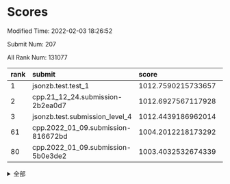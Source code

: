 # Scores

Modified Time: 2022-02-03 18:26:52

Submit Num: 207

All Rank Num: 131077

| rank |               submit               |       score        |       sigma        | pk_num |
| :--- | :--------------------------------- | :----------------- | :----------------- | :----- |
| 1    | jsonzb.test.test_1                 | 1012.7590215733657 | 0.8123561049112462 | 2530   |
| 2    | cpp.21_12_24.submission-2b2ea0d7   | 1012.6927567117928 | 0.8293085067779317 | 2535   |
| 3    | jsonzb.test.submission_level_4     | 1012.4439186962014 | 0.8113342633513241 | 2533   |
| 61   | cpp.2022_01_09.submission-816672bd | 1004.2012218173292 | 0.7146027044280884 | 2528   |
| 80   | cpp.2022_01_09.submission-5b0e3de2 | 1003.4032532674339 | 0.7072276831287013 | 2533   |


<details>
<summary>全部</summary>

| rank |                 submit                 |       score        |       sigma        | pk_num |
| :--- | :------------------------------------- | :----------------- | :----------------- | :----- |
| 1    | jsonzb.test.test_1                     | 1012.7590215733657 | 0.8123561049112462 | 2530   |
| 2    | cpp.21_12_24.submission-2b2ea0d7       | 1012.6927567117928 | 0.8293085067779317 | 2535   |
| 3    | jsonzb.test.submission_level_4         | 1012.4439186962014 | 0.8113342633513241 | 2533   |
| 4    | gobigger.level_3.submission_level_3_18 | 1011.9991145288316 | 0.7867095978912525 | 2537   |
| 5    | gobigger.level_3.submission_level_3_3  | 1011.523636686257  | 0.7969963153330449 | 2535   |
| 6    | gobigger.level_3.submission_level_3_14 | 1011.3893538475131 | 0.7796993065220496 | 2536   |
| 7    | gobigger.level_3.submission_level_3_19 | 1011.2027511092928 | 0.7649206776840641 | 2531   |
| 8    | gobigger.level_3.submission_level_3_13 | 1011.0678969128832 | 0.7730741405822829 | 2532   |
| 9    | gobigger.level_3.submission_level_3_4  | 1011.0510788507197 | 0.7645929645913377 | 2535   |
| 10   | gobigger.level_3.submission_level_3_21 | 1011.0117636086032 | 0.7764074521094478 | 2535   |
| 11   | gobigger.level_3.submission_level_3_25 | 1010.9872960987427 | 0.7897040286592413 | 2534   |
| 12   | gobigger.level_3.submission_level_3_38 | 1010.9006942623294 | 0.748736487140413  | 2532   |
| 13   | gobigger.level_3.submission_level_3_20 | 1010.806901413018  | 0.7602200422076995 | 2533   |
| 14   | gobigger.level_3.submission_level_3_35 | 1010.7227571972783 | 0.788311418647726  | 2537   |
| 15   | gobigger.level_3.submission_level_3_16 | 1010.7222230531268 | 0.7712576785088378 | 2535   |
| 16   | gobigger.level_3.submission_level_3_26 | 1010.6984968068415 | 0.773529959639586  | 2532   |
| 17   | gobigger.level_3.submission_level_3_32 | 1010.6926628618133 | 0.7786752302129691 | 2534   |
| 18   | gobigger.level_3.submission_level_3_34 | 1010.5752029151045 | 0.7830845463047593 | 2533   |
| 19   | gobigger.level_3.submission_level_3_33 | 1010.5663243554524 | 0.7774029594062215 | 2535   |
| 20   | gobigger.level_3.submission_level_3_31 | 1010.4759707164021 | 0.7780140011585426 | 2534   |
| 21   | gobigger.level_3.submission_level_3_30 | 1010.43543209456   | 0.7643202018937454 | 2529   |
| 22   | gobigger.level_3.submission_level_3_40 | 1010.412218580544  | 0.7784818470332527 | 2534   |
| 23   | gobigger.level_3.submission_level_3_49 | 1010.384216365649  | 0.7770376520778487 | 2530   |
| 24   | gobigger.level_3.submission_level_3_47 | 1010.3401585294947 | 0.764703031247742  | 2531   |
| 25   | gobigger.level_3.submission_level_3_28 | 1010.2089523341546 | 0.7679168907374042 | 2535   |
| 26   | gobigger.level_3.submission_level_3_46 | 1010.1779707118833 | 0.7571223830021359 | 2537   |
| 27   | gobigger.level_3.submission_level_3_9  | 1010.1384826439986 | 0.7593339219543666 | 2533   |
| 28   | gobigger.level_3.submission_level_3_48 | 1010.1173637267784 | 0.7550487906593983 | 2532   |
| 29   | gobigger.level_3.submission_level_3_10 | 1010.0968621966344 | 0.7656118994523485 | 2534   |
| 30   | gobigger.level_3.submission_level_3_6  | 1010.0415544141148 | 0.7372070208723257 | 2535   |
| 31   | gobigger.level_3.submission_level_3_15 | 1010.0366572266427 | 0.761445283932007  | 2530   |
| 32   | gobigger.level_3.submission_level_3_29 | 1009.9689324710025 | 0.7614074326509899 | 2527   |
| 33   | gobigger.level_3.submission_level_3_44 | 1009.9642751786906 | 0.7534605365524073 | 2535   |
| 34   | gobigger.level_3.submission_level_3_5  | 1009.8883370313907 | 0.7807425769184675 | 2538   |
| 35   | gobigger.level_3.submission_level_3_22 | 1009.8679165136787 | 0.7656775664725073 | 2536   |
| 36   | gobigger.level_3.submission_level_3_27 | 1009.8271737589613 | 0.7612508248013582 | 2528   |
| 37   | gobigger.level_3.submission_level_3_23 | 1009.8135277939149 | 0.7505884933266378 | 2533   |
| 38   | gobigger.level_3.submission_level_3_0  | 1009.7117922307455 | 0.75839889803396   | 2531   |
| 39   | gobigger.level_3.submission_level_3_41 | 1009.6605835931291 | 0.7476699052986863 | 2528   |
| 40   | gobigger.level_3.submission_level_3_43 | 1009.6498412189103 | 0.7579068898444045 | 2530   |
| 41   | gobigger.level_3.submission_level_3_12 | 1009.6316408746758 | 0.7600825018291246 | 2535   |
| 42   | gobigger.level_3.submission_level_3_17 | 1009.5778750758441 | 0.7561784135407945 | 2534   |
| 43   | gobigger.level_3.submission_level_3_36 | 1009.462336823551  | 0.7461446978557099 | 2529   |
| 44   | gobigger.level_3.submission_level_3_7  | 1009.1534737488051 | 0.7588811647199072 | 2535   |
| 45   | gobigger.level_3.submission_level_3_24 | 1009.0345434717851 | 0.7700096602842558 | 2531   |
| 46   | gobigger.level_3.submission_level_3_37 | 1008.9994046754132 | 0.7618204365441146 | 2531   |
| 47   | gobigger.level_3.submission_level_3_11 | 1008.8797598786626 | 0.7628922210310961 | 2531   |
| 48   | gobigger.level_3.submission_level_3_1  | 1008.7991883465965 | 0.7371371455221029 | 2533   |
| 49   | gobigger.level_3.submission_level_3_45 | 1008.7532759059213 | 0.7339572586295472 | 2534   |
| 50   | gobigger.level_3.submission_level_3_2  | 1008.7065724059185 | 0.7570166646650298 | 2531   |
| 51   | gobigger.level_3.submission_level_3_39 | 1008.6616585345374 | 0.7503918199313843 | 2534   |
| 52   | gobigger.level_3.submission_level_3_42 | 1008.6420607621955 | 0.7480947241218565 | 2532   |
| 53   | gobigger.level_3.submission_level_3_8  | 1008.057192466526  | 0.742611424420135  | 2531   |
| 54   | gobigger.level_1.submission_level_1_32 | 1005.3773363570238 | 0.7326580293976166 | 2532   |
| 55   | gobigger.level_1.submission_level_1_5  | 1004.8329482016181 | 0.7316393270309595 | 2535   |
| 56   | gobigger.level_1.submission_level_1_18 | 1004.7997050312249 | 0.725115745738619  | 2531   |
| 57   | gobigger.level_1.submission_level_1_10 | 1004.7756081481955 | 0.7209942586490276 | 2538   |
| 58   | gobigger.level_1.submission_level_1_21 | 1004.6343662772136 | 0.7319291546872168 | 2524   |
| 59   | gobigger.level_1.submission_level_1_31 | 1004.4003256145741 | 0.7262496633257548 | 2534   |
| 60   | gobigger.level_1.submission_level_1_15 | 1004.3338709576335 | 0.7358738587369466 | 2533   |
| 61   | cpp.2022_01_09.submission-816672bd     | 1004.2012218173292 | 0.7146027044280884 | 2528   |
| 62   | gobigger.level_1.submission_level_1_30 | 1004.1783282147709 | 0.7270051183232711 | 2532   |
| 63   | gobigger.level_1.submission_level_1_23 | 1004.1549844882163 | 0.7342135560114588 | 2534   |
| 64   | gobigger.level_1.submission_level_1_6  | 1004.1443578744075 | 0.737463365774706  | 2530   |
| 65   | gobigger.level_1.submission_level_1_49 | 1003.8372481616353 | 0.7264228491881589 | 2534   |
| 66   | gobigger.level_1.submission_level_1_24 | 1003.7697727926369 | 0.7109999607743673 | 2532   |
| 67   | gobigger.level_1.submission_level_1_40 | 1003.7689358842503 | 0.7194292956578534 | 2528   |
| 68   | gobigger.level_1.submission_level_1_37 | 1003.7120782731183 | 0.7148282522945422 | 2532   |
| 69   | gobigger.level_1.submission_level_1_20 | 1003.7106061570021 | 0.7410656006580195 | 2536   |
| 70   | gobigger.level_1.submission_level_1_4  | 1003.6698695103768 | 0.7141812819435619 | 2531   |
| 71   | gobigger.level_1.submission_level_1_28 | 1003.6546858832979 | 0.7177700765858592 | 2532   |
| 72   | gobigger.level_1.submission_level_1_33 | 1003.6511424639245 | 0.708574829524257  | 2530   |
| 73   | gobigger.level_1.submission_level_1_16 | 1003.6271070366901 | 0.7107974321937047 | 2529   |
| 74   | gobigger.level_1.submission_level_1_8  | 1003.6118339723205 | 0.7182490682318065 | 2538   |
| 75   | gobigger.level_1.submission_level_1_42 | 1003.5790907434248 | 0.7282961027759007 | 2534   |
| 76   | gobigger.level_1.submission_level_1_11 | 1003.5774323555228 | 0.7120189328291373 | 2532   |
| 77   | gobigger.level_1.submission_level_1_26 | 1003.5617126051428 | 0.707115753859922  | 2531   |
| 78   | gobigger.level_1.submission_level_1_48 | 1003.4756431241829 | 0.721835268544403  | 2534   |
| 79   | gobigger.level_1.submission_level_1_41 | 1003.4296445311052 | 0.7129775413023332 | 2529   |
| 80   | cpp.2022_01_09.submission-5b0e3de2     | 1003.4032532674339 | 0.7072276831287013 | 2533   |
| 81   | gobigger.level_1.submission_level_1_29 | 1003.2872725247917 | 0.7114418839673672 | 2529   |
| 82   | gobigger.level_1.submission_level_1_17 | 1003.2857682327297 | 0.7229682244684303 | 2527   |
| 83   | gobigger.level_1.submission_level_1_43 | 1003.2650130439174 | 0.7128539291809524 | 2537   |
| 84   | gobigger.level_1.submission_level_1_13 | 1003.1004885045386 | 0.713948900691917  | 2530   |
| 85   | gobigger.level_1.submission_level_1_9  | 1003.0753892133993 | 0.7087170081863613 | 2536   |
| 86   | gobigger.level_1.submission_level_1_7  | 1003.0603637996661 | 0.716839869216082  | 2531   |
| 87   | gobigger.level_1.submission_level_1_12 | 1002.990585994974  | 0.7101403887922811 | 2530   |
| 88   | gobigger.level_1.submission_level_1_0  | 1002.9787386913067 | 0.7108856689215629 | 2525   |
| 89   | gobigger.level_1.submission_level_1_36 | 1002.9738921514423 | 0.7147057286511705 | 2535   |
| 90   | gobigger.level_1.submission_level_1_38 | 1002.9483889913324 | 0.7220134624929606 | 2537   |
| 91   | gobigger.level_1.submission_level_1_47 | 1002.9293918224882 | 0.723859358884352  | 2532   |
| 92   | gobigger.level_1.submission_level_1_35 | 1002.9054208275126 | 0.7174210328785261 | 2534   |
| 93   | gobigger.level_1.submission_level_1_14 | 1002.8621168858986 | 0.7120795358328341 | 2532   |
| 94   | gobigger.level_1.submission_level_1_34 | 1002.8466530349506 | 0.7255264581866437 | 2536   |
| 95   | gobigger.level_1.submission_level_1_44 | 1002.7918288822731 | 0.718158202645441  | 2536   |
| 96   | gobigger.level_1.submission_level_1_27 | 1002.7539319470923 | 0.7161376823956013 | 2529   |
| 97   | gobigger.level_1.submission_level_1_1  | 1002.709456322392  | 0.7161306848469258 | 2535   |
| 98   | gobigger.level_1.submission_level_1_45 | 1002.6981920237565 | 0.7152656481763172 | 2531   |
| 99   | gobigger.level_1.submission_level_1_25 | 1002.6972053812748 | 0.6964034685279546 | 2537   |
| 100  | gobigger.level_1.submission_level_1_22 | 1002.4912209683405 | 0.733723591450458  | 2531   |
| 101  | gobigger.level_1.submission_level_1_2  | 1002.4742071206363 | 0.7073007350342476 | 2533   |
| 102  | gobigger.level_1.submission_level_1_39 | 1002.4447969199234 | 0.7134138334443678 | 2529   |
| 103  | gobigger.level_1.submission_level_1_46 | 1002.4115825215566 | 0.7205610768292738 | 2534   |
| 104  | gobigger.level_1.submission_level_1_19 | 1002.3290279193791 | 0.7152391248064144 | 2528   |
| 105  | gobigger.level_1.submission_level_1_3  | 1001.7863001199428 | 0.7178967342794599 | 2529   |
| 106  | gobigger.random.submission_random_7    | 996.8582684033039  | 0.7098177870417215 | 2530   |
| 107  | gobigger.random.submission_random_12   | 996.8169610252712  | 0.7008241575934384 | 2533   |
| 108  | gobigger.random.submission_random_18   | 996.8041082161424  | 0.7091000258880462 | 2527   |
| 109  | gobigger.random.submission_random_1    | 996.7012538663005  | 0.7160570662013725 | 2535   |
| 110  | gobigger.random.submission_random_14   | 996.6821533551639  | 0.7074615901810862 | 2530   |
| 111  | gobigger.random.submission_random_2    | 996.4767353262689  | 0.7079369549200487 | 2531   |
| 112  | gobigger.random.submission_random_5    | 996.3705705696923  | 0.7077247651411037 | 2533   |
| 113  | gobigger.random.submission_random_25   | 996.3634655585529  | 0.7061292255767767 | 2534   |
| 114  | gobigger.random.submission_random_30   | 996.2932503601519  | 0.7031339424753307 | 2530   |
| 115  | gobigger.random.submission_random_6    | 996.2295736240171  | 0.7211479398299427 | 2533   |
| 116  | gobigger.random.submission_random_27   | 996.2262717556453  | 0.7083117946328085 | 2532   |
| 117  | gobigger.random.submission_random_24   | 996.1795049314003  | 0.7242939670706371 | 2533   |
| 118  | gobigger.random.submission_random_37   | 996.1725747322156  | 0.7220177894991688 | 2533   |
| 119  | gobigger.random.submission_random_22   | 995.9814756889929  | 0.7043055836459541 | 2529   |
| 120  | gobigger.random.submission_random_35   | 995.9813506925567  | 0.7064720977522736 | 2540   |
| 121  | gobigger.random.submission_random_36   | 995.9186559431807  | 0.709197551570487  | 2532   |
| 122  | gobigger.random.submission_random_28   | 995.8915559034718  | 0.7243446945009531 | 2534   |
| 123  | gobigger.random.submission_random_41   | 995.7990946159524  | 0.7332861649395669 | 2532   |
| 124  | gobigger.random.submission_random_48   | 995.7935478438485  | 0.7110631032262225 | 2530   |
| 125  | gobigger.random.submission_random_39   | 995.775961315605   | 0.7264724621195391 | 2531   |
| 126  | gobigger.random.submission_random_8    | 995.7606666445876  | 0.7064680605017505 | 2530   |
| 127  | gobigger.random.submission_random_31   | 995.7017898233402  | 0.7097219807988927 | 2534   |
| 128  | gobigger.random.submission_random_19   | 995.7006604801829  | 0.6929492038724935 | 2531   |
| 129  | gobigger.random.submission_random_46   | 995.699428615812   | 0.7320013671568708 | 2533   |
| 130  | gobigger.random.submission_random_9    | 995.6503364045973  | 0.7058791316713261 | 2530   |
| 131  | gobigger.random.submission_random_40   | 995.6456556419524  | 0.6990477667573978 | 2530   |
| 132  | gobigger.random.submission_random_13   | 995.6414789562193  | 0.7084851262268093 | 2533   |
| 133  | gobigger.random.submission_random_3    | 995.6400739891349  | 0.7117109373476614 | 2534   |
| 134  | gobigger.random.submission_random_33   | 995.6395879102514  | 0.714872152857868  | 2533   |
| 135  | gobigger.random.submission_random_20   | 995.6251669380173  | 0.7017156121534063 | 2535   |
| 136  | gobigger.random.submission_random_26   | 995.5511237194145  | 0.7053977730422413 | 2532   |
| 137  | gobigger.random.submission_random_47   | 995.5373326587624  | 0.7164275361454806 | 2531   |
| 138  | gobigger.random.submission_random_38   | 995.5116400233251  | 0.7050079079388316 | 2533   |
| 139  | gobigger.random.submission_random_10   | 995.470315930195   | 0.7097332865135897 | 2533   |
| 140  | gobigger.random.submission_random_0    | 995.4545127975092  | 0.7187707272444127 | 2532   |
| 141  | gobigger.random.submission_random_29   | 995.4039084328227  | 0.7119358892268192 | 2533   |
| 142  | gobigger.random.submission_random_32   | 995.398793559303   | 0.7229075187261125 | 2531   |
| 143  | gobigger.random.submission_random_16   | 995.3504692677184  | 0.7096912225755362 | 2537   |
| 144  | gobigger.random.submission_random_34   | 995.3489970863803  | 0.7095668459622237 | 2537   |
| 145  | gobigger.random.submission_random_44   | 995.3110522380205  | 0.7002524513338776 | 2540   |
| 146  | gobigger.random.submission_random_45   | 995.2421159826857  | 0.7124167448324041 | 2530   |
| 147  | gobigger.random.submission_random_4    | 995.2139999996722  | 0.7179809900886567 | 2537   |
| 148  | gobigger.random.submission_random_43   | 995.0798389419434  | 0.7096472605726853 | 2535   |
| 149  | gobigger.random.submission_random_49   | 994.888894792666   | 0.7113698013899019 | 2534   |
| 150  | gobigger.random.submission_random_42   | 994.8216919856371  | 0.7286932506579215 | 2538   |
| 151  | gobigger.random.submission_random_23   | 994.7536964379678  | 0.7225381301369008 | 2533   |
| 152  | gobigger.random.submission_random_15   | 994.7263422854486  | 0.7289987452440224 | 2530   |
| 153  | gobigger.random.submission_random_11   | 994.7046080842257  | 0.7231803287650926 | 2533   |
| 154  | gobigger.random.submission_random_17   | 994.546703324059   | 0.7059445993698151 | 2533   |
| 155  | gobigger.random.submission_random_21   | 994.2045562463925  | 0.7153243313373722 | 2529   |
| 156  | gobigger.level_2.submission_level_2_17 | 993.6618208232736  | 0.7404782182203433 | 2533   |
| 157  | gobigger.level_2.submission_level_2_9  | 993.4842881174836  | 0.7381234259036225 | 2532   |
| 158  | gobigger.level_2.submission_level_2_30 | 993.2525670922597  | 0.7232537594531429 | 2534   |
| 159  | gobigger.level_2.submission_level_2_0  | 993.2198349767648  | 0.7410268814854616 | 2532   |
| 160  | gobigger.level_2.submission_level_2_13 | 993.1378735292608  | 0.730570875883401  | 2537   |
| 161  | gobigger.level_2.submission_level_2_1  | 992.9188565702107  | 0.7289076850213122 | 2537   |
| 162  | gobigger.level_2.submission_level_2_20 | 992.8382428018816  | 0.7276133803833049 | 2533   |
| 163  | gobigger.level_2.submission_level_2_46 | 992.8026782259174  | 0.7354949135773874 | 2540   |
| 164  | gobigger.level_2.submission_level_2_7  | 992.7551913043795  | 0.7471725233744846 | 2536   |
| 165  | gobigger.level_2.submission_level_2_11 | 992.7079321941186  | 0.7241968610101772 | 2533   |
| 166  | gobigger.level_2.submission_level_2_34 | 992.6277802532986  | 0.7331956786086605 | 2538   |
| 167  | gobigger.level_2.submission_level_2_47 | 992.6114972357652  | 0.7552267720402429 | 2539   |
| 168  | gobigger.level_2.submission_level_2_27 | 992.5367288817278  | 0.7304744547472989 | 2535   |
| 169  | gobigger.level_2.submission_level_2_3  | 992.5163645470723  | 0.743726079700484  | 2526   |
| 170  | gobigger.level_2.submission_level_2_2  | 992.5020232372646  | 0.7584936772804635 | 2535   |
| 171  | gobigger.level_2.submission_level_2_14 | 992.4985128398705  | 0.7418014632380667 | 2538   |
| 172  | gobigger.level_2.submission_level_2_16 | 992.436695106715   | 0.7373843586991002 | 2535   |
| 173  | gobigger.level_2.submission_level_2_24 | 992.4172887544071  | 0.7457304720219775 | 2533   |
| 174  | gobigger.level_2.submission_level_2_15 | 992.4165299127101  | 0.7571877587570185 | 2531   |
| 175  | gobigger.level_2.submission_level_2_31 | 992.4069014724888  | 0.7394322236147237 | 2533   |
| 176  | gobigger.level_2.submission_level_2_41 | 992.4014995713685  | 0.7392840653365318 | 2537   |
| 177  | gobigger.level_2.submission_level_2_33 | 992.3868324198202  | 0.7433323289183883 | 2532   |
| 178  | gobigger.level_2.submission_level_2_43 | 992.3802411655496  | 0.7344899234963584 | 2535   |
| 179  | gobigger.level_2.submission_level_2_19 | 992.3388495891761  | 0.7458353843221037 | 2529   |
| 180  | gobigger.level_2.submission_level_2_39 | 992.2852423312941  | 0.7444076630879864 | 2531   |
| 181  | gobigger.level_2.submission_level_2_40 | 992.2817343057363  | 0.7385565867079208 | 2536   |
| 182  | gobigger.level_2.submission_level_2_22 | 992.2742060105144  | 0.7656177139475667 | 2532   |
| 183  | gobigger.level_2.submission_level_2_5  | 992.1574541829099  | 0.7319283628052005 | 2534   |
| 184  | gobigger.level_2.submission_level_2_28 | 992.1169691245844  | 0.7341135576839537 | 2531   |
| 185  | gobigger.level_2.submission_level_2_29 | 992.0704392973138  | 0.7378357042669359 | 2537   |
| 186  | gobigger.level_2.submission_level_2_8  | 991.8998073674684  | 0.7396957222450876 | 2530   |
| 187  | gobigger.level_2.submission_level_2_36 | 991.861448756856   | 0.7591787804986223 | 2535   |
| 188  | gobigger.level_2.submission_level_2_37 | 991.8544113208266  | 0.7566857970560079 | 2529   |
| 189  | gobigger.level_2.submission_level_2_18 | 991.7305541608898  | 0.7490852454090442 | 2533   |
| 190  | gobigger.level_2.submission_level_2_45 | 991.6266112305774  | 0.7343446435175021 | 2538   |
| 191  | gobigger.level_2.submission_level_2_10 | 991.59394288831    | 0.746704563589592  | 2531   |
| 192  | gobigger.level_2.submission_level_2_12 | 991.5616321731542  | 0.7590102200451152 | 2534   |
| 193  | gobigger.level_2.submission_level_2_35 | 991.5437058721088  | 0.7470593206481521 | 2532   |
| 194  | gobigger.level_2.submission_level_2_42 | 991.294522266262   | 0.740515474845229  | 2535   |
| 195  | gobigger.level_2.submission_level_2_44 | 991.262424061704   | 0.7546355399569094 | 2533   |
| 196  | gobigger.level_2.submission_level_2_6  | 991.2551729281096  | 0.7532184645936547 | 2533   |
| 197  | gobigger.level_2.submission_level_2_32 | 991.1910639265434  | 0.7415947188326542 | 2533   |
| 198  | gobigger.level_2.submission_level_2_49 | 991.1763124661517  | 0.7646297755364947 | 2531   |
| 199  | gobigger.level_2.submission_level_2_25 | 991.1631733951237  | 0.7455776933340685 | 2536   |
| 200  | gobigger.level_2.submission_level_2_4  | 990.9726459023848  | 0.742719747757874  | 2537   |
| 201  | gobigger.level_2.submission_level_2_26 | 990.4923750312786  | 0.7900472505112445 | 2532   |
| 202  | gobigger.level_2.submission_level_2_38 | 990.4302753432015  | 0.7558076238558414 | 2535   |
| 203  | gobigger.level_2.submission_level_2_48 | 990.4181274556931  | 0.7660520307519565 | 2532   |
| 204  | gobigger.level_2.submission_level_2_23 | 990.3520188275967  | 0.7632992467779383 | 2530   |
| 205  | gobigger.level_2.submission_level_2_21 | 990.1226851016766  | 0.7598562776426488 | 2536   |
| 206  | gobigger.none.submission_none_0        | 977.3335925096584  | 1.4323468298653677 | 2535   |
| 207  | gobigger.none.submission_none_1        | 975.2798776034904  | 1.5465577855390573 | 2537   |

</details>